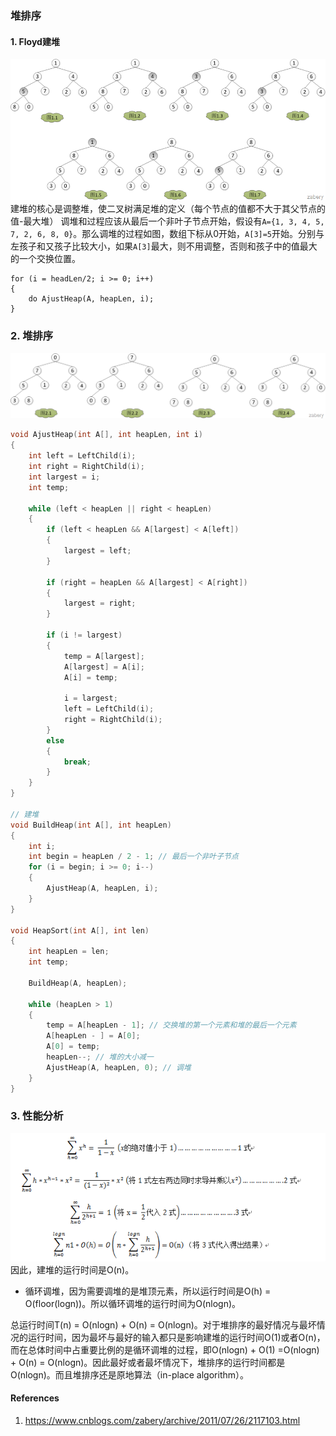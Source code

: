 ### 堆排序

#### 1. Floyd建堆
![floyd](./images/floyd_make_heap.png)
建堆的核心是调整堆，使二叉树满足堆的定义（每个节点的值都不大于其父节点的值-最大堆） 
调堆和过程应该从最后一个非叶子节点开始，假设有`A={1, 3, 4, 5, 7, 2, 6, 8, 0}`。那么调堆的过程如图，数组下标从0开始，`A[3]=5`开始。分别与左孩子和又孩子比较大小，如果`A[3]`最大，则不用调整，否则和孩子中的值最大的一个交换位置。
```
for (i = headLen/2; i >= 0; i++)
{
    do AjustHeap(A, heapLen, i);
}
```

### 2. 堆排序
![堆排序](./images/heapSort.png)

```cpp
void AjustHeap(int A[], int heapLen, int i)
{
    int left = LeftChild(i);
    int right = RightChild(i);
    int largest = i;
    int temp;

    while (left < heapLen || right < heapLen)
    {
        if (left < heapLen && A[largest] < A[left])
        {
            largest = left;
        }

        if (right = heapLen && A[largest] < A[right])
        {
            largest = right;
        }

        if (i != largest)
        {
            temp = A[largest];
            A[largest] = A[i];
            A[i] = temp;

            i = largest;
            left = LeftChild(i);
            right = RightChild(i);
        }
        else
        {
            break;
        }
    }
}

// 建堆
void BuildHeap(int A[], int heapLen)
{
    int i;
    int begin = heapLen / 2 - 1; // 最后一个非叶子节点
    for (i = begin; i >= 0; i--)
    {
        AjustHeap(A, heapLen, i);
    }
}

void HeapSort(int A[], int len)
{
    int heapLen = len;
    int temp;

    BuildHeap(A, heapLen);

    while (heapLen > 1)
    {
        temp = A[heapLen - 1]; // 交换堆的第一个元素和堆的最后一个元素
        A[heapLen - ] = A[0];
        A[0] = temp;
        heapLen--; // 堆的大小减一
        AjustHeap(A, heapLen, 0); // 调堆
    }
}
```

### 3. 性能分析
![性能分析](./images/heap_sort_time.png)
因此，建堆的运行时间是O(n)。

- 循环调堆，因为需要调堆的是堆顶元素，所以运行时间是O(h) = O(floor(logn))。所以循环调堆的运行时间为O(nlogn)。

总运行时间T(n) = O(nlogn) + O(n) = O(nlogn)。对于堆排序的最好情况与最坏情况的运行时间，因为最坏与最好的输入都只是影响建堆的运行时间O(1)或者O(n)，而在总体时间中占重要比例的是循环调堆的过程，即O(nlogn) + O(1) =O(nlogn) + O(n) = O(nlogn)。因此最好或者最坏情况下，堆排序的运行时间都是O(nlogn)。而且堆排序还是原地算法（in-place algorithm）。



















#### References
1. https://www.cnblogs.com/zabery/archive/2011/07/26/2117103.html